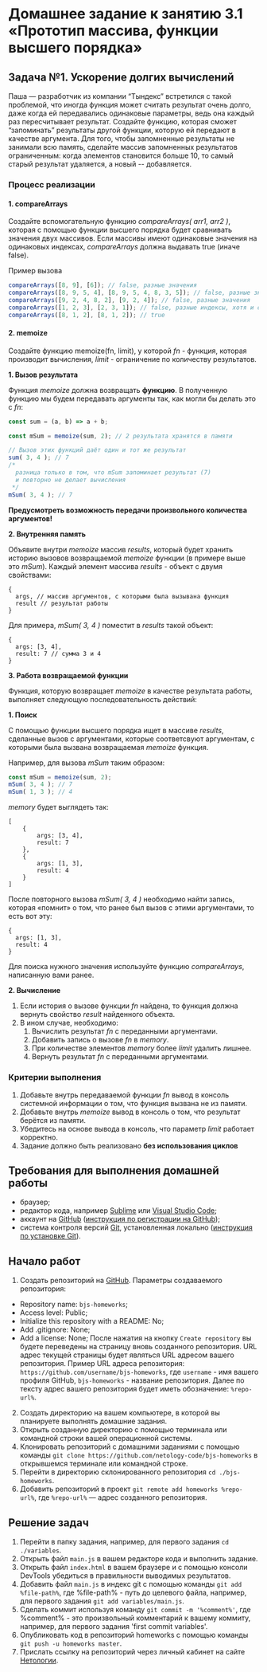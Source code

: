 # Домашнее задание к занятию 3.1 «Прототип массива, функции высшего порядка» 

## Задача №1. Ускорение долгих вычислений

Паша — разработчик из компании “Тындекс” встретился с такой проблемой, 
что иногда функция может считать результат очень долго, даже когда ей 
передавались одинаковые параметры, ведь она каждый раз пересчитывает 
результат. Создайте функцию, которая сможет “запоминать” 
результаты другой функции, которую ей передают в качестве аргумента. 
Для того, чтобы запомненные результаты не занимали всю память, 
сделайте массив запомненных результатов ограниченным: когда элементов 
становится больше 10, то самый старый результат удаляется, а новый -- добавляется.

### Процесс реализации

#### 1. compareArrays

Создайте вспомогательную функцию *compareArrays( arr1, arr2 )*, которая с помощью функции высшего порядка
будет сравнивать значения двух массивов. Если массивы имеют одинаковые значения
на одинаковых индексах, *compareArrays* должна выдавать true (иначе false).

Пример вызова

```javascript
compareArrays([8, 9], [6]); // false, разные значения
compareArrays([8, 9, 5, 4], [8, 9, 5, 4, 8, 3, 5]); // false, разные значения
compareArrays([9, 2, 4, 8, 2], [9, 2, 4]); // false, разные значения
compareArrays([1, 2, 3], [2, 3, 1]); // false, разные индексы, хотя и одинаковые значения
compareArrays([8, 1, 2], [8, 1, 2]); // true
```
#### 2. memoize

Создайте функцию memoize(fn, limit), у которой *fn* - функция, 
которая производит вычисления, *limit* - ограничение по количеству результатов.

**1. Вызов результата**

Функция *memoize* должна возвращать **функцию**. В полученную функцию мы 
будем передавать аргументы так, как могли бы делать это с *fn*: 

```javascript
const sum = (a, b) => a + b;

const mSum = memoize(sum, 2); // 2 результата хранятся в памяти

// Вызов этих функций даёт один и тот же результат
sum( 3, 4 ); // 7
/* 
  разница только в том, что mSum запоминает результат (7)
  и повторно не делает вычисления
 */
mSum( 3, 4 ); // 7
```
**Предусмотреть возможность передачи произвольного количества аргументов!**

**2. Внутренняя память**

Объявите внутри *memoize* массив *results*, который будет хранить
историю вызовов возвращаемой *memoize* функции (в примере выше это *mSum*).
Каждый элемент массива *results* - объект с двумя свойствами:

```
{
  args, // массив аргументов, с которыми была вызывана функция
  result // результат работы
}
```

Для примера, *mSum( 3, 4 )* поместит в *results* такой объект:

```
{
  args: [3, 4],
  result: 7 // сумма 3 и 4
}
```

**3. Работа возвращаемой функции**

Функция, которую возвращает *memoize* в качестве результата работы,
выполняет следующую последовательность действий:

**1. Поиск**
 
С помощью функции высшего порядка ищет в массиве *results*, сделанные вызов с аргументами, которые соответсвуют
аргументам, с которыми была вызвана возвращаемая *memoize* функция.

Например, для вызова *mSum* таким образом:

```javascript
const mSum = memoize(sum, 2);
mSum( 3, 4 ); // 7
mSum( 1, 3 ); // 4
```

*memory* будет выглядеть так:

```
[
    {
        args: [3, 4],
        result: 7
    },
    {
        args: [1, 3],
        result: 4
    }
]
``` 

После повторного вызова *mSum( 3, 4 )* необходимо найти запись, 
которая «помнит» о том, что ранее был вызов с этими аргументами, то есть вот эту:

```
{
  args: [1, 3],
  result: 4
}
```

Для поиска нужного значения используйте функцию *compareArrays*, написанную
вами ранее.

**2. Вычисление**

1. Если история о вызове функции *fn* найдена, то функция должна вернуть свойство
*result* найденного объекта.
2. В ином случае, необходимо:
    1. Вычислить результат *fn* с переданными аргументами.
    2. Добавить запись о вызове *fn* в *memory*.
    3. При количестве элементов *memory* более *limit* удалить лишнее.
    4. Вернуть результат *fn* с переданными аргументами.
    
### Критерии выполнения

1. Добавьте внутрь передаваемой функции *fn* вывод в консоль системной
информации о том, что функция вызвана не из памяти.
2. Добавьте внутрь *memoize* вывод в консоль о том, что результат берётся из
памяти.
3. Убедитесь на основе вывода в консоль, что параметр *limit* работает корректно.
4. Задание должно быть реализовано **без использования циклов**

## Требования для выполнения домашней работы

* браузер;
* редактор кода, например [Sublime][1] или [Visual Studio Code][2];
* аккаунт на [GitHub][0] ([инструкция по регистрации на GitHub][3]);
* система контроля версий [Git][4], установленная локально ([инструкция по установке Git][5]).

## Начало работ

1. Создать репозиторий на [GitHub][0]. Параметры создаваемого репозитория:
* Repository name: `bjs-homeworks`;
* Access level: Public;
* Initialize this repository with a README: No;
* Add .gitignore: None;
* Add a license: None;
После нажатия на кнопку `Create repository` вы будете переведены на страницу вновь созданного репозитория.
URL адрес текущей страницы будет являться URL адресом вашего репозитория.
Пример URL адреса репозитория: `https://github.com/username/bjs-homeworks`, где `username` - имя вашего профиля GitHub, `bjs-homeworks` - название репозитория. Далее по тексту адрес вашего репозитория будет иметь обозначение: `%repo-url%`.
2. Создать директорию на вашем компьютере, в которой вы планируете выполнять домашние задания.
3. Открыть созданную директорию с помощью терминала или командной строки вашей операционной системы.
4. Клонировать репозиторий с домашними заданиями с помощью команды `git clone https://github.com/netology-code/bjs-homeworks` в открывшемся терминале или командной строке.
5. Перейти в директорию склонированного репозитория `cd ./bjs-homeworks`.
6. Добавить репозиторий в проект `git remote add homeworks %repo-url%`, где `%repo-url%` — адрес созданного репозитория.

## Решение задач
1. Перейти в папку задания, например, для первого задания `cd ./variables`.
2. Открыть файл `main.js` в вашем редакторе кода и выполнить задание.
3. Открыть файл `index.html` в вашем браузере и с помощью консоли DevTools убедиться в правильности выводимых результатов.
4. Добавить файл `main.js` в индекс git с помощью команды `git add %file-path%`, где %file-path% - путь до целевого файла, например, для первого задания `git add variables/main.js`.
5. Сделать коммит используя команду `git commit -m '%comment%'`, где %comment% - это произвольный комментарий к вашему коммиту, например, для первого задания 'first commit variables'.
6. Опубликовать код в репозиторий homeworks с помощью команды `git push -u homeworks master`.
7. Прислать ссылку на репозиторий через личный кабинет на сайте [Нетологии][6].

[0]: https://github.com/
[1]: https://www.sublimetext.com/
[2]: https://code.visualstudio.com/
[3]: https://github.com/netology-code/guides/blob/master/git/github.md
[4]: https://git-scm.com/
[5]: https://github.com/netology-code/guides/blob/master/git/REAMDE.md
[6]: https://netology.ru/


